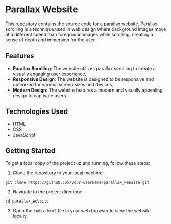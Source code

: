 # Parallax Website

This repository contains the source code for a parallax website. Parallax scrolling is a technique used in web design where background images move at a different speed than foreground images while scrolling, creating a sense of depth and immersion for the user.

## Features

- **Parallax Scrolling**: The website utilizes parallax scrolling to create a visually engaging user experience.
- **Responsive Design**: The website is designed to be responsive and optimized for various screen sizes and devices.
- **Modern Design**: The website features a modern and visually appealing design to captivate users.

## Technologies Used

- HTML
- CSS
- JavaScript

## Getting Started

To get a local copy of the project up and running, follow these steps:

1. Clone the repository to your local machine:

```
git clone https://github.com/your-username/parallax_website.git
```

2. Navigate to the project directory:

```
cd parallax_website
```

3. Open the `index.html` file in your web browser to view the website locally.
